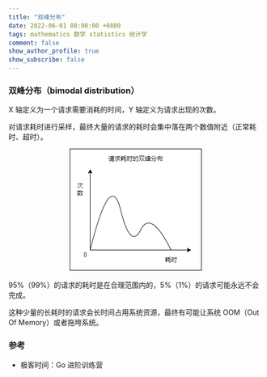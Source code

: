 ```yaml
---
title: "双峰分布"
date: 2022-06-01 08:00:00 +0800
tags: mathematics 数学 statistics 统计学
comment: false
show_author_profile: true
show_subscribe: false
---
```


### 双峰分布（bimodal distribution）

X 轴定义为一个请求需要消耗的时间，Y 轴定义为请求出现的次数。

对请求耗时进行采样，最终大量的请求的耗时会集中落在两个数值附近（正常耗时、超时）。

<div style="text-align: center; margin: 5px auto">
<img src="/image/mathematics/statistics/bimodal-distribution.drawio.png">
</div>

95%（99%）的请求的耗时是在合理范围内的，5%（1%）的请求可能永远不会完成。

这种少量的长耗时的请求会长时间占用系统资源，最终有可能让系统 OOM（Out Of Memory）或者拖垮系统。

### 参考

- 极客时间：Go 进阶训练营